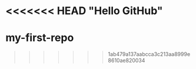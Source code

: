 <<<<<<< HEAD
"Hello GitHub" 
=======
# my-first-repo
>>>>>>> 1ab479a137aabcca3c213aa8999e8610ae820034
